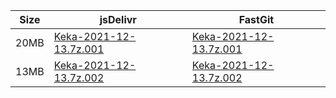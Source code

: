 |    Size   |     jsDelivr  | FastGit |
|  ---  |  ---  |  ---  |
| 20MB | [Keka-2021-12-13.7z.001](https://cdn.jsdelivr.net/gh/appleians/Keka@main/Keka-2021-12-13.7z.001) | [Keka-2021-12-13.7z.001](https://raw.fastgit.org/appleians/Keka/main/Keka-2021-12-13.7z.001) |
| 13MB | [Keka-2021-12-13.7z.002](https://cdn.jsdelivr.net/gh/appleians/Keka@main/Keka-2021-12-13.7z.002) | [Keka-2021-12-13.7z.002](https://raw.fastgit.org/appleians/Keka/main/Keka-2021-12-13.7z.002) |
